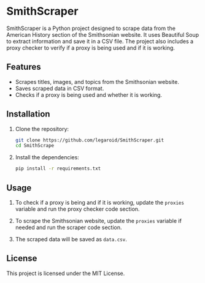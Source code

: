 # SmithScraper

SmithScraper is a Python project designed to scrape data from the American History section of the Smithsonian website. It uses Beautiful Soup to extract information and save it in a CSV file. The project also includes a proxy checker to verify if a proxy is being used and if it is working.

## Features

- Scrapes titles, images, and topics from the Smithsonian website.
- Saves scraped data in CSV format.
- Checks if a proxy is being used and whether it is working.

## Installation

1. Clone the repository:
    ```sh
    git clone https://github.com/legaroid/SmithScraper.git
    cd SmithScrape
    ```

2. Install the dependencies:
    ```sh
    pip install -r requirements.txt
    ```

## Usage

1. To check if a proxy is being and if it is working, update the `proxies` variable and run the proxy checker code section.

2. To scrape the Smithsonian website, update the `proxies` variable if needed and run the scraper code section.

3. The scraped data will be saved as `data.csv`.

## License

This project is licensed under the MIT License.
